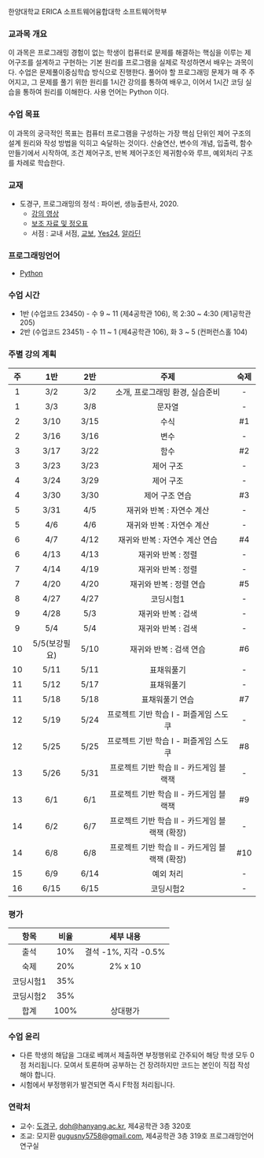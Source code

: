 한양대학교 ERICA 소프트웨어융합대학 소프트웨어학부

### 교과목 개요

이 과목은 프로그래밍 경험이 없는 학생이 컴퓨터로 문제를 해결하는 핵심을 이루는 제어구조를 설계하고 구현하는 기본 원리를 프로그램을 실제로 작성하면서 배우는 과목이다. 수업은 문제풀이중심학습 방식으로 진행한다. 풀어야 할 프로그래밍 문제가 매 주 주어지고, 그 문제를 풀기 위한 원리를 1시간 강의를 통하여 배우고, 이어서 1시간 코딩 실습을 통하여 원리를 이해한다. 사용 언어는 Python 이다.

### 수업 목표
이 과목의 궁극적인 목표는 컴퓨터 프로그램을 구성하는 가장 핵심 단위인 제어 구조의 설계 원리와 작성 방법을 익히고 숙달하는 것이다. 산술연산, 변수의 개념, 입출력, 함수만들기에서 시작하여, 조건 제어구조, 반복 제어구조인 제귀함수와 루프, 예외처리 구조를 차례로 학습한다.

### 교재
- 도경구, 프로그래밍의 정석 : 파이썬, 생능출판사, 2020.
  - [강의 영상](https://youtube.com/playlist?list=PL0UNsS2daHTyoDTctKpITfbW1UtR5ig6L)
  - [보조 자료 및 정오표](https://drive.google.com/drive/folders/1RMa0oL91nP98BOVWfx0tYWFbhhU5VjKy?usp=sharing)
  - 서점 : 교내 서점, [교보](http://www.kyobobook.co.kr/product/detailViewKor.laf?mallGb=KOR&ejkGb=KOR&barcode=9788970504735&orderClick=LA6), [Yes24](http://www.yes24.com/Product/Goods/96546953), [알라딘](https://www.aladin.co.kr/shop/wproduct.aspx?ItemId=259540630)

### 프로그래밍언어
- [Python](https://www.python.org/)

### 수업 시간

- 1반 (수업코드 23450) - 수 9 ~ 11 (제4공학관 106), 목 2:30 ~ 4:30 (제1공학관 205)
- 2반 (수업코드 23451) - 수 11 ~ 1 (제4공학관 106), 화 3 ~ 5 (컨퍼런스홀 104)

### 주별 강의 계획

| 주 | 1반 | 2반 | 주제 | 숙제 |
|:----:|:-----:|:-----:|:-----:|:-----:|
|  1  | 3/2 | 3/2 | 소개, 프로그래밍 환경, 실습준비 | - |
|  1  | 3/3 | 3/8 | 문자열 | - |
|  2  | 3/10 | 3/15 | 수식 | #1 |
|  2  | 3/16 | 3/16 | 변수 | - |
|  3  | 3/17 | 3/22 | 함수 | #2 |
|  3  | 3/23 | 3/23 | 제어 구조 | - |
|  4  | 3/24 | 3/29 | 제어 구조 | - |
|  4  | 3/30 | 3/30 | 제어 구조 연습 | #3 |
|  5  | 3/31 | 4/5 | 재귀와 반복 : 자연수 계산 | - |
|  5  | 4/6 | 4/6 | 재귀와 반복 : 자연수 계산 | - |
|  6  | 4/7 | 4/12 | 재귀와 반복 : 자연수 계산 연습| #4 |
|  6  | 4/13 | 4/13 | 재귀와 반복 : 정렬 | - |
|  7  | 4/14 | 4/19 | 재귀와 반복 : 정렬 | - |
|  7  | 4/20 | 4/20 | 재귀와 반복 : 정렬 연습 | #5 |
|  8  | 4/27 | 4/27 | 코딩시험1 | - |
|  9  | 4/28 | 5/3 | 재귀와 반복 : 검색 | - |
|  9  | 5/4 | 5/4 | 재귀와 반복 : 검색 | - |
|  10  | 5/5(보강필요) | 5/10 | 재귀와 반복 : 검색 연습 | #6 |
|  10 | 5/11 | 5/11 | 표채워풀기 | - |
|  11 | 5/12 | 5/17 | 표채워풀기 | - |
|  11 | 5/18 | 5/18 | 표채워풀기 연습 | #7 |
|  12 | 5/19 | 5/24 | 프로젝트 기반 학습 I - 퍼즐게임 스도쿠 | - |
|  12 | 5/25 | 5/25 | 프로젝트 기반 학습 I - 퍼즐게임 스도쿠 | #8 |
|  13 | 5/26 | 5/31 | 프로젝트 기반 학습 II - 카드게임 블랙잭 | - |
|  13 | 6/1 | 6/1 | 프로젝트 기반 학습 II - 카드게임 블랙잭 | #9 |
|  14 | 6/2| 6/7 | 프로젝트 기반 학습 II - 카드게임 블랙잭 (확장) | - |
|  14 | 6/8| 6/8 | 프로젝트 기반 학습 II - 카드게임 블랙잭 (확장) | #10 |
|  15 | 6/9 | 6/14 | 예외 처리 | - |
|  16 | 6/15 | 6/15 | 코딩시험2 | - |

### 평가

| 항목 | 비율 | 세부 내용 |
|:---:|:---:|:---:|
| 출석 | 10% | 결석 -1%, 지각 -0.5% |
| 숙제 | 20% | 2% x 10 |
| 코딩시험1 | 35% |  |
| 코딩시험2 | 35% |  |
| 합계 | 100% | 상대평가 | 

### 수업 윤리
- 다른 학생의 해답을 그대로 베껴서 제출하면 부정행위로 간주되어 해당 학생 모두 0점 처리됩니다. 모여서 토론하며 공부하는 건 장려하지만 코드는 본인이 직접 작성해야 합니다.
- 시험에서 부정행위가 발견되면 즉시 F학점 처리됩니다.

### 연락처

-	교수: [도경구](http://doggzone.github.io/home), doh@hanyang.ac.kr, 제4공학관 3층 320호
-	조교: 모지환 gugusny5758@gmail.com, 제4공학관 3층 319호 프로그래밍언어연구실
